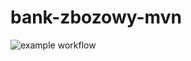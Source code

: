 # bank-zbozowy-mvn
![example workflow](https://github.com/P4u1ink4/bank-zbozowy-mvn/actions/workflows/ci.yml/badge.svg)
